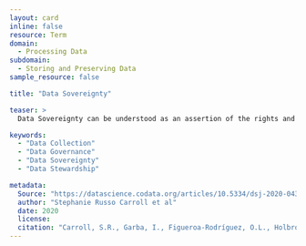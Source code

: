 ```yaml
---
layout: card
inline: false
resource: Term
domain:
  - Processing Data
subdomain:
  - Storing and Preserving Data
sample_resource: false

title: "Data Sovereignty"

teaser: >
  Data Sovereignty can be understood as an assertion of the rights and interests of Indigenous Peoples in relation to data that is collected, stored, processed, and published about them, their territories, and their ways of life.

keywords:
  - "Data Collection"
  - "Data Governance"
  - "Data Sovereignty"
  - "Data Stewardship"

metadata:
  Source: "https://datascience.codata.org/articles/10.5334/dsj-2020-043"
  author: "Stephanie Russo Carroll et al"
  date: 2020
  license: 
  citation: "Carroll, S.R., Garba, I., Figueroa-Rodríguez, O.L., Holbrook, J., Lovett, R., Materechera, S., Parsons, M., Raseroka, K., Rodriguez-Lonebear, D., Rowe, R., Sara, R., Walker, J.D., Anderson, J. and Hudson, M. (2020) "The CARE Principles for Indigenous Data Governance", Data Science Journal, 19(1), p. 43." 
---
```

